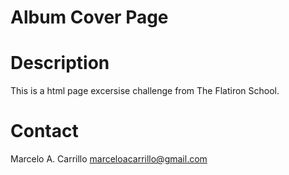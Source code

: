 # Album Cover Page

# Description
This is a html page excersise challenge from The Flatiron School.

# Contact
Marcelo A. Carrillo
marceloacarrillo@gmail.com
